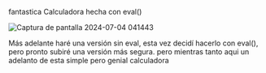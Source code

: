  fantastica Calculadora hecha con eval()

![Captura de pantalla 2024-07-04 041443](https://github.com/kumichin/calculadora-con-eval-/assets/39243904/891c3fdf-01b8-402d-98f4-13110f1af9bb)


Más adelante haré una versión sin eval, esta vez decidí hacerlo con eval(), pero pronto subiré una versión más segura.
pero mientras tanto aqui un adelanto de esta simple pero genial calculadora
